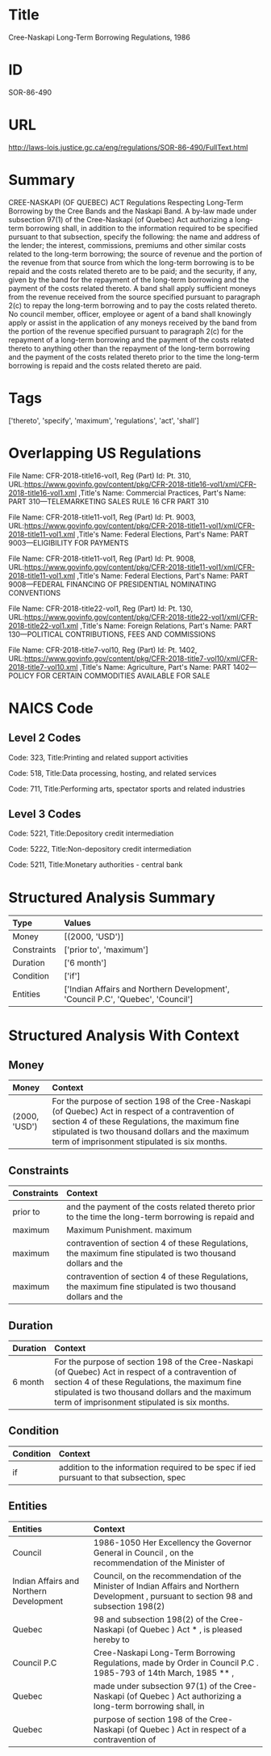 # Title
Cree-Naskapi Long-Term Borrowing Regulations, 1986


# ID
SOR-86-490

# URL
http://laws-lois.justice.gc.ca/eng/regulations/SOR-86-490/FullText.html


# Summary
CREE-NASKAPI (OF QUEBEC) ACT Regulations Respecting Long-Term Borrowing by the Cree Bands and the Naskapi Band.
A by-law made under subsection 97(1) of the  Cree-Naskapi (of Quebec) Act  authorizing a long-term borrowing shall, in addition to the information required to be specified pursuant to that subsection, specify the following: the name and address of the lender; the interest, commissions, premiums and other similar costs related to the long-term borrowing; the source of revenue and the portion of the revenue from that source from which the long-term borrowing is to be repaid and the costs related thereto are to be paid; and the security, if any, given by the band for the repayment of the long-term borrowing and the payment of the costs related thereto.
A band shall apply sufficient moneys from the revenue received from the source specified pursuant to paragraph 2(c) to repay the long-term borrowing and to pay the costs related thereto.
No council member, officer, employee or agent of a band shall knowingly apply or assist in the application of any moneys received by the band from the portion of the revenue specified pursuant to paragraph 2(c) for the repayment of a long-term borrowing and the payment of the costs related thereto to anything other than the repayment of the long-term borrowing and the payment of the costs related thereto prior to the time the long-term borrowing is repaid and the costs related thereto are paid.


# Tags
['thereto', 'specify', 'maximum', 'regulations', 'act', 'shall']


# Overlapping US Regulations
File Name: CFR-2018-title16-vol1, Reg (Part) Id: Pt. 310, URL:https://www.govinfo.gov/content/pkg/CFR-2018-title16-vol1/xml/CFR-2018-title16-vol1.xml
,Title's Name: Commercial Practices, Part's Name: PART 310—TELEMARKETING SALES RULE 16 CFR PART 310

File Name: CFR-2018-title11-vol1, Reg (Part) Id: Pt. 9003, URL:https://www.govinfo.gov/content/pkg/CFR-2018-title11-vol1/xml/CFR-2018-title11-vol1.xml
,Title's Name: Federal Elections, Part's Name: PART 9003—ELIGIBILITY FOR PAYMENTS

File Name: CFR-2018-title11-vol1, Reg (Part) Id: Pt. 9008, URL:https://www.govinfo.gov/content/pkg/CFR-2018-title11-vol1/xml/CFR-2018-title11-vol1.xml
,Title's Name: Federal Elections, Part's Name: PART 9008—FEDERAL FINANCING OF PRESIDENTIAL NOMINATING CONVENTIONS

File Name: CFR-2018-title22-vol1, Reg (Part) Id: Pt. 130, URL:https://www.govinfo.gov/content/pkg/CFR-2018-title22-vol1/xml/CFR-2018-title22-vol1.xml
,Title's Name: Foreign Relations, Part's Name: PART 130—POLITICAL CONTRIBUTIONS, FEES AND COMMISSIONS

File Name: CFR-2018-title7-vol10, Reg (Part) Id: Pt. 1402, URL:https://www.govinfo.gov/content/pkg/CFR-2018-title7-vol10/xml/CFR-2018-title7-vol10.xml
,Title's Name: Agriculture, Part's Name: PART 1402—POLICY FOR CERTAIN COMMODITIES AVAILABLE FOR SALE




# NAICS Code
## Level 2 Codes
Code: 323, Title:Printing and related support activities

Code: 518, Title:Data processing, hosting, and related services

Code: 711, Title:Performing arts, spectator sports and related industries




## Level 3 Codes
Code: 5221, Title:Depository credit intermediation

Code: 5222, Title:Non-depository credit intermediation

Code: 5211, Title:Monetary authorities - central bank







# Structured Analysis Summary
| Type        | Values                                                                          |
|:------------|:--------------------------------------------------------------------------------|
| Money       | [(2000, 'USD')]                                                                 |
| Constraints | ['prior to', 'maximum']                                                         |
| Duration    | ['6 month']                                                                     |
| Condition   | ['if']                                                                          |
| Entities    | ['Indian Affairs and Northern Development', 'Council P.C', 'Quebec', 'Council'] |


# Structured Analysis With Context
 


## Money
| Money         | Context                                                                                                                                                                                                                                                  |
|:--------------|:---------------------------------------------------------------------------------------------------------------------------------------------------------------------------------------------------------------------------------------------------------|
| (2000, 'USD') | For the purpose of section 198 of the  Cree-Naskapi (of Quebec) Act  in respect of a contravention of section 4 of these Regulations, the maximum fine stipulated is two thousand dollars and the maximum term of imprisonment stipulated is six months. |


## Constraints
| Constraints   | Context                                                                                                       |
|:--------------|:--------------------------------------------------------------------------------------------------------------|
| prior to      | and the payment of the costs related thereto prior to the time the long-term borrowing is repaid and          |
| maximum       | Maximum Punishment. maximum                                                                                   |
| maximum       | contravention of section 4 of these Regulations, the maximum  fine stipulated is two thousand dollars and the |
| maximum       | contravention of section 4 of these Regulations, the maximum  fine stipulated is two thousand dollars and the |


## Duration
| Duration   | Context                                                                                                                                                                                                                                                  |
|:-----------|:---------------------------------------------------------------------------------------------------------------------------------------------------------------------------------------------------------------------------------------------------------|
| 6 month    | For the purpose of section 198 of the  Cree-Naskapi (of Quebec) Act  in respect of a contravention of section 4 of these Regulations, the maximum fine stipulated is two thousand dollars and the maximum term of imprisonment stipulated is six months. |


## Condition
| Condition   | Context                                                                                  |
|:------------|:-----------------------------------------------------------------------------------------|
| if          | addition to the information required to be spec if ied pursuant to that subsection, spec |


## Entities
| Entities                                | Context                                                                                                                                  |
|:----------------------------------------|:-----------------------------------------------------------------------------------------------------------------------------------------|
| Council                                 | 1986-1050 Her Excellency the Governor General in  Council , on the recommendation of the Minister of                                     |
| Indian Affairs and Northern Development | Council, on the recommendation of the Minister of Indian Affairs and Northern Development , pursuant to section 98 and subsection 198(2) |
| Quebec                                  | 98 and subsection 198(2) of the Cree-Naskapi (of Quebec ) Act * , is pleased hereby to                                                   |
| Council P.C                             | Cree-Naskapi Long-Term Borrowing Regulations, made by Order in Council P.C . 1985-793 of 14th March, 1985 ** ,                           |
| Quebec                                  | made under subsection 97(1) of the Cree-Naskapi (of Quebec ) Act authorizing a long-term borrowing shall, in                             |
| Quebec                                  | purpose of section 198 of the Cree-Naskapi (of Quebec ) Act in respect of a contravention of                                             |


